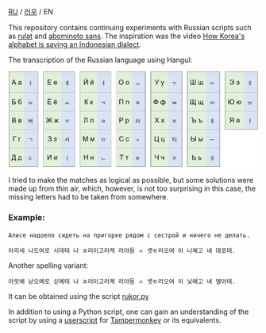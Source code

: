 [RU](https://github.com/dobrosketchkun/rukor/blob/main/README.md) / [러우](https://github.com/dobrosketchkun/rukor/blob/main/README_KR.md) / EN

This repository contains continuing experiments with Russian scripts such as [rulat](https://github.com/dobrosketchkun/rulatwiki) and [abominoto sans](https://github.com/dobrosketchkun/Abominoto-Sans). The inspiration was the video [How Korea's alphabet is saving an Indonesian dialect](https://www.youtube.com/watch?v=0dtTBDEXVYY).

The transcription of the Russian language using Hangul:

![alt text](table.jpg "Title")

I tried to make the matches as logical as possible, but some solutions were made up from thin air, which, however, is not too surprising in this case, the missing letters had to be taken from somewhere.

### Example:

```Алисе надоело сидеть на пригорке рядом с сестрой и ничего не делать.```

```아리세 나도여로 시데테 나 ㅍ러이고러케 러야돔 ㅅ 솃ㅌ러오여 이 니쳬고 녜 뎨로테.```

Another spelling variant:

```아릿예 낟오예로 싣예테 나 ㅍ러이고러켸 러야돔 ㅅ 솃ㅌ러오여 이 닟예고 녜 뎰아테.```

It can be obtained using the script [rukor.py](https://github.com/dobrosketchkun/rukor/blob/main/rukor.py)

In addition to using a Python script, one can gain an understanding of the script by using a [userscript](https://github.com/dobrosketchkun/rukor/blob/main/tampermonkey_userscript_rukor.js) for [Tampermonkey](https://www.tampermonkey.net/) or its equivalents.
